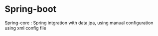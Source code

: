 # Spring-boot

Spring-core : Spring intgration with data jpa, using manual configuration using xml config file
